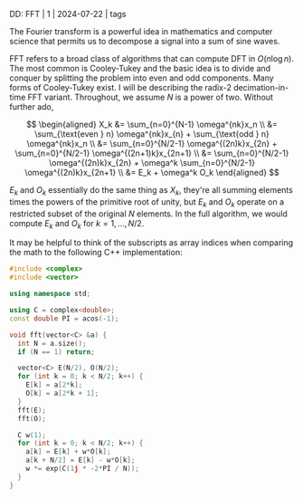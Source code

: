 DD: FFT | 1 | 2024-07-22 | tags

The Fourier transform is a powerful idea in mathematics and computer science that permits us to decompose a signal into a sum of sine waves.

FFT refers to a broad class of algorithms that can compute DFT in $O(n\log n)$. The most common is Cooley-Tukey and the basic idea is to divide and conquer by splitting the problem into even and odd components. Many forms of Cooley-Tukey exist. I will be describing the radix-2 decimation-in-time FFT variant. Throughout, we assume $N$ is a power of two. Without further ado,

$$
\begin{aligned} 
    X_k &= \sum_{n=0}^{N-1} \omega^{nk}x_n \\
        &= \sum_{\text{even } n} \omega^{nk}x_{n} + \sum_{\text{odd } n} \omega^{nk}x_n \\
        &= \sum_{n=0}^{N/2-1} \omega^{(2n)k}x_{2n} + \sum_{n=0}^{N/2-1} \omega^{(2n+1)k}x_{2n+1} \\
        &= \sum_{n=0}^{N/2-1} \omega^{(2n)k}x_{2n} + \omega^k \sum_{n=0}^{N/2-1} \omega^{(2n)k}x_{2n+1} \\
        &= E_k + \omega^k O_k
\end{aligned}
$$

$E_k$ and $O_k$ essentially do the same thing as $X_k$, they're all summing elements times the powers of the primitive root of unity, but $E_k$ and $O_k$ operate on a restricted subset of the original $N$ elements. In the full algorithm, we would compute $E_k$ and $O_k$ for $k=1,\dotsc,N/2$.

It may be helpful to think of the subscripts as array indices when comparing the math to the following C++ implementation:

```cpp
#include <complex>
#include <vector>

using namespace std;

using C = complex<double>;
const double PI = acos(-1);

void fft(vector<C> &a) {
  int N = a.size();
  if (N == 1) return;

  vector<C> E(N/2), O(N/2);
  for (int k = 0; k < N/2; k++) {
    E[k] = a[2*k];
    O[k] = a[2*k + 1];
  }
  fft(E);
  fft(O);

  C w(1);
  for (int k = 0; k < N/2; k++) {
    a[k] = E[k] + w*O[k];
    a[k + N/2] = E[k] - w*O[k];
    w *= exp(C(1j * -2*PI / N));
  }
}
```
